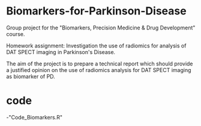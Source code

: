 # Biomarkers-for-Parkinson-Disease
Group project for the "Biomarkers, Precision Medicine & Drug Development" course.

Homework assignment: Investigation the use of radiomics for analysis of DAT SPECT imaging in Parkinson's Disease.

The aim of the project is to prepare a technical report which should provide a justified opinion on the use of radiomics analysis for DAT SPECT imaging as biomarker of PD.
# code
-"Code_Biomarkers.R"

